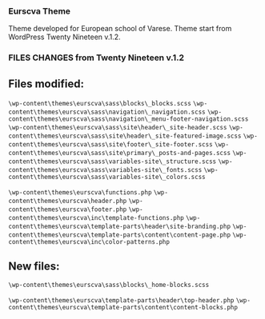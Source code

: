 ### Eurscva Theme

Theme developed for European school of Varese. Theme start from WordPress Twenty Nineteen v.1.2.

### FILES CHANGES from Twenty Nineteen v.1.2

## Files modified:

`\wp-content\themes\eurscva\sass\blocks\_blocks.scss`
`\wp-content\themes\eurscva\sass\navigation\_navigation.scss`
`\wp-content\themes\eurscva\sass\navigation\_menu-footer-navigation.scss`
`\wp-content\themes\eurscva\sass\site\header\_site-header.scss`
`\wp-content\themes\eurscva\sass\site\header\_site-featured-image.scss`
`\wp-content\themes\eurscva\sass\site\footer\_site-footer.scss`
`\wp-content\themes\eurscva\sass\site\primary\_posts-and-pages.scss`
`\wp-content\themes\eurscva\sass\variables-site\_structure.scss`
`\wp-content\themes\eurscva\sass\variables-site\_fonts.scss`
`\wp-content\themes\eurscva\sass\variables-site\_colors.scss`

`\wp-content\themes\eurscva\functions.php`
`\wp-content\themes\eurscva\header.php`
`\wp-content\themes\eurscva\footer.php`
`\wp-content\themes\eurscva\inc\template-functions.php`
`\wp-content\themes\eurscva\template-parts\header\site-branding.php`
`\wp-content\themes\eurscva\template-parts\content\content-page.php`
`\wp-content\themes\eurscva\inc\color-patterns.php`

## New files:

`\wp-content\themes\eurscva\sass\blocks\_home-blocks.scss`

`\wp-content\themes\eurscva\template-parts\header\top-header.php`
`\wp-content\themes\eurscva\template-parts\content\content-blocks.php`
